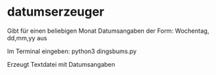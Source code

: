 # datumserzeuger
Gibt für einen beliebigen Monat Datumsangaben der Form: Wochentag, dd,mm,yy aus

Im Terminal eingeben: python3 dingsbums.py

Erzeugt Textdatei mit Datumsangaben
